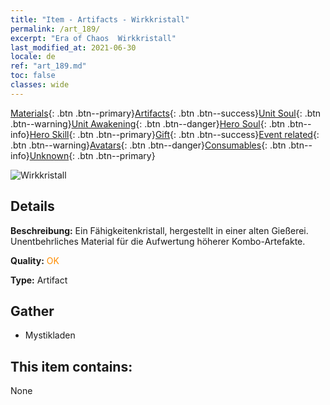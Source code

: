 ```yaml
---
title: "Item - Artifacts - Wirkkristall"
permalink: /art_189/
excerpt: "Era of Chaos  Wirkkristall"
last_modified_at: 2021-06-30
locale: de
ref: "art_189.md"
toc: false
classes: wide
---
```

 [Materials](/ItemsDE/){: .btn .btn--primary}[Artifacts](/ItemsDE/Artifacts/){: .btn .btn--success}[Unit Soul](/ItemsDE/UnitSoul/){: .btn .btn--warning}[Unit Awakening](/ItemsDE/UnitAwakening/){: .btn .btn--danger}[Hero Soul](/ItemsDE/HeroSoul/){: .btn .btn--info}[Hero Skill](/ItemsDE/HeroSkill/){: .btn .btn--primary}[Gift](/ItemsDE/Gift/){: .btn .btn--success}[Event related](/ItemsDE/Events/){: .btn .btn--warning}[Avatars](/ItemsDE/Avatars/){: .btn .btn--danger}[Consumables](/ItemsDE/Consumables/){: .btn .btn--info}[Unknown](/ItemsDE/Unknown/){: .btn .btn--primary}

 ![Wirkkristall](/images/t/artifact_41002.png)

## Details
 **Beschreibung:** Ein Fähigkeitenkristall, hergestellt in einer alten Gießerei. Unentbehrliches Material für die Aufwertung höherer Kombo-Artefakte.

 **Quality:** <span style="color: #FF8C00">OK</span>

 **Type:** Artifact

## Gather

*    Mystikladen 

## This item contains:

  None

